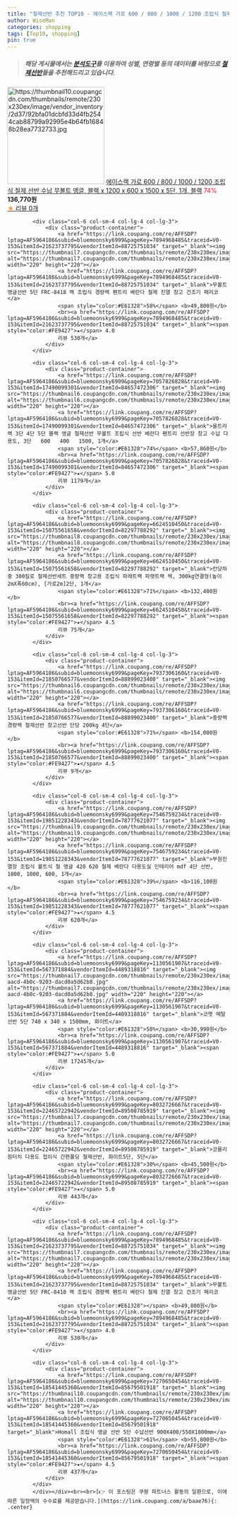 ```yaml
---
title: "철제선반 추천 TOP10 - 에이스랙 가로 600 / 800 / 1000 / 1200 조립식 철제 선반 수납 무볼트 앵글, 블랙 x 1200 x 600 "
author: WiseMan
categories: shopping
tags: [Top10, shopping]
pin: true
---
```


> ##### 해당 게시물에서는 [**분석도구**](https://itemscout.io/)를 이용하여 **성별**, **연령별** 등의 데이터를 바탕으로 [**철제선반**](https://link.coupang.com/a/baae76)들을 추천해드리고 있습니다.
<div class="container"><div class="row">
            <div class="col-6 col-sm-4 col-lg-4 col-lg-3">
                <div class="product-container">
                    <a href="https://link.coupang.com/re/AFFSDP?lptag=AF5964186&subid=bluemoonsky6999&pageKey=8220191281&traceid=V0-153&itemId=23624648188&vendorItemId=90772756383" target="_blank"><img src="https://thumbnail10.coupangcdn.com/thumbnails/remote/230x230ex/image/vendor_inventory/2d37/92bfa01dcbfd33d4fb2544cab88799a92995e4b64fb16848b28ea7732733.jpg" alt="https://thumbnail10.coupangcdn.com/thumbnails/remote/230x230ex/image/vendor_inventory/2d37/92bfa01dcbfd33d4fb2544cab88799a92995e4b64fb16848b28ea7732733.jpg" width="220" height="220"></a>
                    <a href="https://link.coupang.com/re/AFFSDP?lptag=AF5964186&subid=bluemoonsky6999&pageKey=8220191281&traceid=V0-153&itemId=23624648188&vendorItemId=90772756383" target="_blank">에이스랙 가로 600 / 800 / 1000 / 1200 조립식 철제 선반 수납 무볼트 앵글, 블랙 x 1200 x 600 x 1500 x 5단, 1개, 블랙</a>
                    <span style="color:#E61328">74%</span> <b>136,770원</b>
                    <br><a href="https://link.coupang.com/re/AFFSDP?lptag=AF5964186&subid=bluemoonsky6999&pageKey=8220191281&traceid=V0-153&itemId=23624648188&vendorItemId=90772756383" target="_blank"><span style="color:#FE9427">★</span> 
                    리뷰 0개</a>
                </div>
            </div>
            
            <div class="col-6 col-sm-4 col-lg-4 col-lg-3">
                <div class="product-container">
                    <a href="https://link.coupang.com/re/AFFSDP?lptag=AF5964186&subid=bluemoonsky6999&pageKey=7894968485&traceid=V0-153&itemId=21623737795&vendorItemId=88725751034" target="_blank"><img src="https://thumbnail7.coupangcdn.com/thumbnails/remote/230x230ex/image/vendor_inventory/9577/8aac0228be7d14c54a72f766122f4945c58af5aa0c7ec7d6525d73ec3705.jpg" alt="https://thumbnail7.coupangcdn.com/thumbnails/remote/230x230ex/image/vendor_inventory/9577/8aac0228be7d14c54a72f766122f4945c58af5aa0c7ec7d6525d73ec3705.jpg" width="220" height="220"></a>
                    <a href="https://link.coupang.com/re/AFFSDP?lptag=AF5964186&subid=bluemoonsky6999&pageKey=7894968485&traceid=V0-153&itemId=21623737795&vendorItemId=88725751034" target="_blank">무볼트 앵글선반 5단 FRC-8418 랙 조립식 경량랙 펜트리 베란다 철제 진열 창고 건조기 페리코</a>
                    <span style="color:#E61328">58%</span> <b>49,800원</b>
                    <br><a href="https://link.coupang.com/re/AFFSDP?lptag=AF5964186&subid=bluemoonsky6999&pageKey=7894968485&traceid=V0-153&itemId=21623737795&vendorItemId=88725751034" target="_blank"><span style="color:#FE9427">★</span> 4.0
                    리뷰 530개</a>
                </div>
            </div>
            
            <div class="col-6 col-sm-4 col-lg-4 col-lg-3">
                <div class="product-container">
                    <a href="https://link.coupang.com/re/AFFSDP?lptag=AF5964186&subid=bluemoonsky6999&pageKey=7057826828&traceid=V0-153&itemId=17490099301&vendorItemId=84657472306" target="_blank"><img src="https://thumbnail6.coupangcdn.com/thumbnails/remote/230x230ex/image/vendor_inventory/4140/b0d7d57f1e41d8385b463276f9eeab72dd213bc9fa7de21489d47b393a29.jpg" alt="https://thumbnail6.coupangcdn.com/thumbnails/remote/230x230ex/image/vendor_inventory/4140/b0d7d57f1e41d8385b463276f9eeab72dd213bc9fa7de21489d47b393a29.jpg" width="220" height="220"></a>
                    <a href="https://link.coupang.com/re/AFFSDP?lptag=AF5964186&subid=bluemoonsky6999&pageKey=7057826828&traceid=V0-153&itemId=17490099301&vendorItemId=84657472306" target="_blank">울트라랙 3단 4단 5단 블랙 앵글 철제선반 무볼트 조립식 선반 베란다 펜트리 선반장 창고 수납 다용도, 3단   600   400   1500, 1개</a>
                    <span style="color:#E61328">74%</span> <b>57,860원</b>
                    <br><a href="https://link.coupang.com/re/AFFSDP?lptag=AF5964186&subid=bluemoonsky6999&pageKey=7057826828&traceid=V0-153&itemId=17490099301&vendorItemId=84657472306" target="_blank"><span style="color:#FE9427">★</span> 5.0
                    리뷰 1179개</a>
                </div>
            </div>
            
            <div class="col-6 col-sm-4 col-lg-4 col-lg-3">
                <div class="product-container">
                    <a href="https://link.coupang.com/re/AFFSDP?lptag=AF5964186&subid=bluemoonsky6999&pageKey=6624510450&traceid=V0-153&itemId=15075561658&vendorItemId=82297788292" target="_blank"><img src="https://thumbnail8.coupangcdn.com/thumbnails/remote/230x230ex/image/vendor_inventory/9669/16c9182d98b4dbd8461fe43c910cd3bc0ae6b59bc133079d17659cfa9ce1.jpg" alt="https://thumbnail8.coupangcdn.com/thumbnails/remote/230x230ex/image/vendor_inventory/9669/16c9182d98b4dbd8461fe43c910cd3bc0ae6b59bc133079d17659cfa9ce1.jpg" width="220" height="220"></a>
                    <a href="https://link.coupang.com/re/AFFSDP?lptag=AF5964186&subid=bluemoonsky6999&pageKey=6624510450&traceid=V0-153&itemId=15075561658&vendorItemId=82297788292" target="_blank">칸당하중 300킬로 철제선반세트 중량랙 창고용 조립식 파레트랙 파렛트랙 렉, 300kg연결형(높이2mX폭60cm), [가로2m]2단, 1개</a>
                    <span style="color:#E61328">71%</span> <b>132,400원</b>
                    <br><a href="https://link.coupang.com/re/AFFSDP?lptag=AF5964186&subid=bluemoonsky6999&pageKey=6624510450&traceid=V0-153&itemId=15075561658&vendorItemId=82297788292" target="_blank"><span style="color:#FE9427">★</span> 4.5
                    리뷰 75개</a>
                </div>
            </div>
            
            <div class="col-6 col-sm-4 col-lg-4 col-lg-3">
                <div class="product-container">
                    <a href="https://link.coupang.com/re/AFFSDP?lptag=AF5964186&subid=bluemoonsky6999&pageKey=7937306160&traceid=V0-153&itemId=21850766577&vendorItemId=88899023400" target="_blank"><img src="https://thumbnail6.coupangcdn.com/thumbnails/remote/230x230ex/image/vendor_inventory/0f97/cada543d24440e28b7a7095dc5cd56e5b45ff13f2109d8f3adcfca2458c1.jpg" alt="https://thumbnail6.coupangcdn.com/thumbnails/remote/230x230ex/image/vendor_inventory/0f97/cada543d24440e28b7a7095dc5cd56e5b45ff13f2109d8f3adcfca2458c1.jpg" width="220" height="220"></a>
                    <a href="https://link.coupang.com/re/AFFSDP?lptag=AF5964186&subid=bluemoonsky6999&pageKey=7937306160&traceid=V0-153&itemId=21850766577&vendorItemId=88899023400" target="_blank">중량랙 경량랙 철제선반 창고선반 단당 200kg 4단</a>
                    <span style="color:#E61328">71%</span> <b>154,000원</b>
                    <br><a href="https://link.coupang.com/re/AFFSDP?lptag=AF5964186&subid=bluemoonsky6999&pageKey=7937306160&traceid=V0-153&itemId=21850766577&vendorItemId=88899023400" target="_blank"><span style="color:#FE9427">★</span> 4.5
                    리뷰 9개</a>
                </div>
            </div>
            
            <div class="col-6 col-sm-4 col-lg-4 col-lg-3">
                <div class="product-container">
                    <a href="https://link.coupang.com/re/AFFSDP?lptag=AF5964186&subid=bluemoonsky6999&pageKey=7546759234&traceid=V0-153&itemId=19851228343&vendorItemId=78777621077" target="_blank"><img src="https://thumbnail9.coupangcdn.com/thumbnails/remote/230x230ex/image/vendor_inventory/6cad/6de9ed5ff9976b9044719c2d4ea68e092f43fd628f418fee4e6d5170782e.jpg" alt="https://thumbnail9.coupangcdn.com/thumbnails/remote/230x230ex/image/vendor_inventory/6cad/6de9ed5ff9976b9044719c2d4ea68e092f43fd628f418fee4e6d5170782e.jpg" width="220" height="220"></a>
                    <a href="https://link.coupang.com/re/AFFSDP?lptag=AF5964186&subid=bluemoonsky6999&pageKey=7546759234&traceid=V0-153&itemId=19851228343&vendorItemId=78777621077" target="_blank">부원진열장 조립식 볼트식 철 앵글 420 620 철제 베란다 다용도실 인테리어 mdf 4단 선반, 1800, 1000, 600, 1개</a>
                    <span style="color:#E61328">39%</span> <b>116,100원</b>
                    <br><a href="https://link.coupang.com/re/AFFSDP?lptag=AF5964186&subid=bluemoonsky6999&pageKey=7546759234&traceid=V0-153&itemId=19851228343&vendorItemId=78777621077" target="_blank"><span style="color:#FE9427">★</span> 4.5
                    리뷰 620개</a>
                </div>
            </div>
            
            <div class="col-6 col-sm-4 col-lg-4 col-lg-3">
                <div class="product-container">
                    <a href="https://link.coupang.com/re/AFFSDP?lptag=AF5964186&subid=bluemoonsky6999&pageKey=1130561907&traceid=V0-153&itemId=567371884&vendorItemId=4489318816" target="_blank"><img src="https://thumbnail7.coupangcdn.com/thumbnails/remote/230x230ex/image/product/image/vendoritem/2019/10/30/4489318816/543f524f-aacd-4b0c-9203-dacd0a5d62b8.jpg" alt="https://thumbnail7.coupangcdn.com/thumbnails/remote/230x230ex/image/product/image/vendoritem/2019/10/30/4489318816/543f524f-aacd-4b0c-9203-dacd0a5d62b8.jpg" width="220" height="220"></a>
                    <a href="https://link.coupang.com/re/AFFSDP?lptag=AF5964186&subid=bluemoonsky6999&pageKey=1130561907&traceid=V0-153&itemId=567371884&vendorItemId=4489318816" target="_blank">코멧 메탈 선반 5단 740 x 340 x 1500mm, 화이트</a>
                    <span style="color:#E61328">58%</span> <b>30,990원</b>
                    <br><a href="https://link.coupang.com/re/AFFSDP?lptag=AF5964186&subid=bluemoonsky6999&pageKey=1130561907&traceid=V0-153&itemId=567371884&vendorItemId=4489318816" target="_blank"><span style="color:#FE9427">★</span> 5.0
                    리뷰 17245개</a>
                </div>
            </div>
            
            <div class="col-6 col-sm-4 col-lg-4 col-lg-3">
                <div class="product-container">
                    <a href="https://link.coupang.com/re/AFFSDP?lptag=AF5964186&subid=bluemoonsky6999&pageKey=8032726667&traceid=V0-153&itemId=22465722942&vendorItemId=89508785919" target="_blank"><img src="https://thumbnail7.coupangcdn.com/thumbnails/remote/230x230ex/image/vendor_inventory/ca50/2aa5bcea33aa2d99bc4f1d61f4def207ccd2152051c453f9d1aa598623be.jpg" alt="https://thumbnail7.coupangcdn.com/thumbnails/remote/230x230ex/image/vendor_inventory/ca50/2aa5bcea33aa2d99bc4f1d61f4def207ccd2152051c453f9d1aa598623be.jpg" width="220" height="220"></a>
                    <a href="https://link.coupang.com/re/AFFSDP?lptag=AF5964186&subid=bluemoonsky6999&pageKey=8032726667&traceid=V0-153&itemId=22465722942&vendorItemId=89508785919" target="_blank">코믈리 원터치 다용도 접이식 간편폴딩 철제선반, 화이트5단, 5단</a>
                    <span style="color:#E61328">30%</span> <b>45,500원</b>
                    <br><a href="https://link.coupang.com/re/AFFSDP?lptag=AF5964186&subid=bluemoonsky6999&pageKey=8032726667&traceid=V0-153&itemId=22465722942&vendorItemId=89508785919" target="_blank"><span style="color:#FE9427">★</span> 5.0
                    리뷰 443개</a>
                </div>
            </div>
            
            <div class="col-6 col-sm-4 col-lg-4 col-lg-3">
                <div class="product-container">
                    <a href="https://link.coupang.com/re/AFFSDP?lptag=AF5964186&subid=bluemoonsky6999&pageKey=7894968485&traceid=V0-153&itemId=21623737795&vendorItemId=88725751034" target="_blank"><img src="https://thumbnail7.coupangcdn.com/thumbnails/remote/230x230ex/image/vendor_inventory/9577/8aac0228be7d14c54a72f766122f4945c58af5aa0c7ec7d6525d73ec3705.jpg" alt="https://thumbnail7.coupangcdn.com/thumbnails/remote/230x230ex/image/vendor_inventory/9577/8aac0228be7d14c54a72f766122f4945c58af5aa0c7ec7d6525d73ec3705.jpg" width="220" height="220"></a>
                    <a href="https://link.coupang.com/re/AFFSDP?lptag=AF5964186&subid=bluemoonsky6999&pageKey=7894968485&traceid=V0-153&itemId=21623737795&vendorItemId=88725751034" target="_blank">무볼트 앵글선반 5단 FRC-8418 랙 조립식 경량랙 펜트리 베란다 철제 진열 창고 건조기 페리코</a>
                    <span style="color:#E61328"></span> <b>49,800원</b>
                    <br><a href="https://link.coupang.com/re/AFFSDP?lptag=AF5964186&subid=bluemoonsky6999&pageKey=7894968485&traceid=V0-153&itemId=21623737795&vendorItemId=88725751034" target="_blank"><span style="color:#FE9427">★</span> 4.0
                    리뷰 530개</a>
                </div>
            </div>
            
            <div class="col-6 col-sm-4 col-lg-4 col-lg-3">
                <div class="product-container">
                    <a href="https://link.coupang.com/re/AFFSDP?lptag=AF5964186&subid=bluemoonsky6999&pageKey=7270650454&traceid=V0-153&itemId=18541445360&vendorItemId=85679501918" target="_blank"><img src="https://thumbnail10.coupangcdn.com/thumbnails/remote/230x230ex/image/vendor_inventory/be1b/62a30acb91f3e66346c9f9a2a10de89f185e9e10c9f8d19347979592b252.jpg" alt="https://thumbnail10.coupangcdn.com/thumbnails/remote/230x230ex/image/vendor_inventory/be1b/62a30acb91f3e66346c9f9a2a10de89f185e9e10c9f8d19347979592b252.jpg" width="220" height="220"></a>
                    <a href="https://link.coupang.com/re/AFFSDP?lptag=AF5964186&subid=bluemoonsky6999&pageKey=7270650454&traceid=V0-153&itemId=18541445360&vendorItemId=85679501918" target="_blank">Homall 조립식 앵글 선반 5단 수납선반 900X400/550X1800mm</a>
                    <span style="color:#E61328">61%</span> <b>55,800원</b>
                    <br><a href="https://link.coupang.com/re/AFFSDP?lptag=AF5964186&subid=bluemoonsky6999&pageKey=7270650454&traceid=V0-153&itemId=18541445360&vendorItemId=85679501918" target="_blank"><span style="color:#FE9427">★</span> 4.5
                    리뷰 437개</a>
                </div>
            </div>
            </div></div><br><br>[👉 이 포스팅은 쿠팡 파트너스 활동의 일환으로, 이에 따른 일정액의 수수료를 제공받습니다.](https://link.coupang.com/a/baae76){: .center}